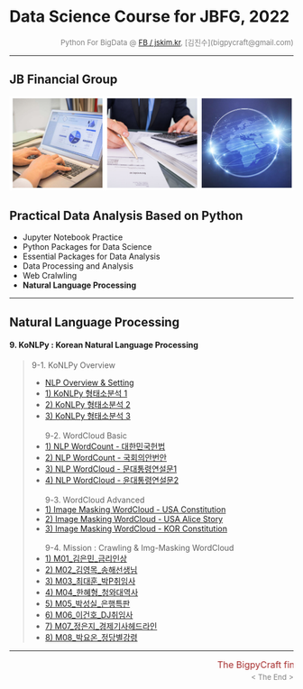# Data Science Course for JBFG, 2022

<div align='right'><font size=2 color='gray'>Python For BigData @ <font color='blue'><a href='https://www.facebook.com/jskim.kr'>FB / jskim.kr</a></font>, [김진수](bigpycraft@gmail.com)</font></div>
<hr>

## JB Financial Group

<img src="../images/img_main_front.png">

## Practical Data Analysis Based on Python
- Jupyter Notebook Practice
- Python Packages for Data Science
- Essential Packages for Data Analysis
- Data Processing and Analysis
- Web Cralwling
- <b>Natural Language Processing</b>

<hr>

## Natural Language Processing

#### 9. KoNLPy : Korean Natural Language Processing

> 9-1. KoNLPy Overview
> - [ NLP Overview & Setting                    ][F7110]
> - [ 1) KoNLPy 형태소분석 1                    ][F7120]
> - [ 2) KoNLPy 형태소분석 2                    ][F7200]
> - [ 3) KoNLPy 형태소분석 3                    ][F7300]
> <br/><br/>
> 9-2. WordCloud Basic
> - [ 1) NLP WordCount - 대한민국헌법           ][F7400]
> - [ 2) NLP WordCount - 국회의안번안           ][F7410]
> - [ 3) NLP WordCloud - 문대통령연설문1        ][F7500]
> - [ 4) NLP WordCloud - 윤대통령연설문2        ][F7510]
> <br/><br/>
> 9-3. WordCloud Advanced
> - [ 1) Image Masking WordCloud - USA Constitution       ][F7610]
> - [ 2) Image Masking WordCloud - USA Alice Story        ][F7620]
> - [ 3) Image Masking WordCloud - KOR Constitution       ][F7700]
> <br/><br/>
> 9-4. Mission : Crawling & Img-Masking WordCloud
> - [ 1) M01_김은민_금리인상              ][WC_M01]
> - [ 2) M02_김영목_송해선생님            ][WC_M02]
> - [ 3) M03_최대훈_박P취임사             ][WC_M03]
> - [ 4) M04_한혜형_청와대역사            ][WC_M04]
> - [ 5) M05_박성실_은행특판              ][WC_M05]
> - [ 6) M06_이건호_DJ취임사              ][WC_M06]
> - [ 7) M07_정은지_경제기사헤드라인      ][WC_M07]
> - [ 8) M08_박요온_정당별강령            ][WC_M08]



[Ready]:  #    "Getting Ready"  

[F7110]:  https://htmlpreview.github.io/?https://github.com/bigpycraft/ds22-jbfg-mc/blob/master/notebook/html/BPC_F711_NLP_KoNLPy_Module_ver5.html                "Go F7110"
[F7120]:  https://htmlpreview.github.io/?https://github.com/bigpycraft/ds22-jbfg-mc/blob/master/notebook/html/BPC_F712_NLP_KoNLPy_Module_ver5.html                "Go F7120"
[F7200]:  https://htmlpreview.github.io/?https://github.com/bigpycraft/ds22-jbfg-mc/blob/master/notebook/html/BPC_F720_KoNLPy_Module_ver3.html                    "Go F7200"
[F7300]:  https://htmlpreview.github.io/?https://github.com/bigpycraft/ds22-jbfg-mc/blob/master/notebook/html/BPC_F730_KoNLPy_Module_ver3.html                    "Go F7300"

[F7400]:  https://htmlpreview.github.io/?https://github.com/bigpycraft/ds22-jbfg-mc/blob/master/notebook/html/BPC_F740_KoNLPy_WordCount_대한민국헌법_v2.html      "Go F7400"
[F7410]:  https://htmlpreview.github.io/?https://github.com/bigpycraft/ds22-jbfg-mc/blob/master/notebook/html/BPC_F741_NLP_kobill_v2.html                         "Go F7410"
[F7500]:  https://htmlpreview.github.io/?https://github.com/bigpycraft/ds22-jbfg-mc/blob/master/notebook/html/BPC_F750_KoNLPy_WordCloud_대통령연설문_v3.html      "Go F7500"
[F7510]:  https://htmlpreview.github.io/?https://github.com/bigpycraft/ds22-jbfg-mc/blob/master/notebook/html/BPC_F751_KoNLPy_WordCloud_대통령취임사_v4.html      "Go F7510"
[F7610]:  https://htmlpreview.github.io/?https://github.com/bigpycraft/ds22-jbfg-mc/blob/master/notebook/html/BPC_F761_NLP_WordCloud_USA_constitution_code.html   "Go F7610"
[F7620]:  https://htmlpreview.github.io/?https://github.com/bigpycraft/ds22-jbfg-mc/blob/master/notebook/html/BPC_F762_NLP_WordCloud_USA_alice_story_code.html    "Go F7620"
[F7700]:  https://htmlpreview.github.io/?https://github.com/bigpycraft/ds22-jbfg-mc/blob/master/notebook/html/BPC_F770_WordCloud_이미지마스킹_v3_code.html        "Go F7700"

[WC_M01]:  ./mission/M01_김은민_금리인상.ipynb                    "Go WC_M01"
[WC_M02]:  ./mission/M02_김영목_송해선생님.ipynb                  "Go WC_M02"
[WC_M03]:  ./mission/M03_최대훈_박P취임사.ipynb                   "Go WC_M03"
[WC_M04]:  ./mission/M04_한혜형_청와대역사.ipynb                  "Go WC_M04"
[WC_M05]:  ./mission/M05_박성실_은행특판.ipynb                    "Go WC_M05"
[WC_M06]:  ./mission/M06_이건호_DJ취임사.ipynb                    "Go WC_M06"
[WC_M07]:  ./mission/M07_정은지_경제기사헤드라인.ipynb            "Go WC_M07"
[WC_M08]:  ./mission/M08_박요온_정당별강령.ipynb                  "Go WC_M08"




[A1010]:  https://htmlpreview.github.io/?https://github.com/bigpycraft/ds22-jbfg-mc/blob/master/notebook/html/BPC_A101_Review_DataType.html                      "Go A1010"
[A1020]:  https://htmlpreview.github.io/?https://github.com/bigpycraft/ds22-jbfg-mc/blob/master/notebook/html/BPC_A102_Review_DataStructure.html                 "Go A1020"
[A1031]:  https://htmlpreview.github.io/?https://github.com/bigpycraft/ds22-jbfg-mc/blob/master/notebook/html/BPC_A103_Review_Function1_Basic.html               "Go A1031"
[A1032]:  https://htmlpreview.github.io/?https://github.com/bigpycraft/ds22-jbfg-mc/blob/master/notebook/html/BPC_A103_Review_Function2_Extension.html           "Go A1032"
[A1040]:  https://htmlpreview.github.io/?https://github.com/bigpycraft/ds22-jbfg-mc/blob/master/notebook/html/BPC_A104_Lambda_Internal_Functiion.html            "Go A1040"
[A1051]:  https://htmlpreview.github.io/?https://github.com/bigpycraft/ds22-jbfg-mc/blob/master/notebook/html/BPC_A105_Review_Class1_Basic.html                  "Go A1051"
[A1052]:  https://htmlpreview.github.io/?https://github.com/bigpycraft/ds22-jbfg-mc/blob/master/notebook/html/BPC_A105_Review_Class2_OOP.html                    "Go A1052"
[A1060]:  https://htmlpreview.github.io/?https://github.com/bigpycraft/ds22-jbfg-mc/blob/master/notebook/html/BPC_A106_Exceptions.html                           "Go A1060"

[A2010]:  https://htmlpreview.github.io/?https://github.com/bigpycraft/ds22-jbfg-mc/blob/master/notebook/html/BPC_A201_Algorithm_Practice_Lv1_Guess_Weekdays.html     "Go A2010"

[Q2020]:  https://htmlpreview.github.io/?https://github.com/bigpycraft/ds22-jbfg-mc/blob/master/notebook/html/BPC_A202_Algorithm_Practice_Lv2_Fibonacci-Quiz.html     "Go Q2020"
[A2020]:  https://htmlpreview.github.io/?https://github.com/bigpycraft/ds22-jbfg-mc/blob/master/notebook/html/BPC_A202_Algorithm_Practice_Lv2_Fibonacci-SCode.html    "Go A2020"

[Q2030]:  https://htmlpreview.github.io/?https://github.com/bigpycraft/ds22-jbfg-mc/blob/master/notebook/html/BPC_A203_Algorithm_Practice_Lv3_Stack-Quiz.html         "Go Q2030"
[A2030]:  https://htmlpreview.github.io/?https://github.com/bigpycraft/ds22-jbfg-mc/blob/master/notebook/html/BPC_A203_Algorithm_Practice_Lv3_Stack-SCode.html        "Go A2030"

[Q2040]:  https://htmlpreview.github.io/?https://github.com/bigpycraft/ds22-jbfg-mc/blob/master/notebook/html/BPC_A204_Algorithm_Practice_Lv3_Queue-Quiz.html         "Go Q2040"
[A2040]:  https://htmlpreview.github.io/?https://github.com/bigpycraft/ds22-jbfg-mc/blob/master/notebook/html/BPC_A204_Algorithm_Practice_Lv3_Queue-SCode.html        "Go A2040"


[A3010]:  https://htmlpreview.github.io/?https://github.com/bigpycraft/ds22-jbfg-mc/blob/master/notebook/html/BPC_A301_FileIO_Basic.html                     "Go A3010"
[A3020]:  https://htmlpreview.github.io/?https://github.com/bigpycraft/ds22-jbfg-mc/blob/master/notebook/html/BPC_A302_FileIO_OS-CMD.html                    "Go A3020"
[A3030]:  https://htmlpreview.github.io/?https://github.com/bigpycraft/ds22-jbfg-mc/blob/master/notebook/html/BPC_A303_Make_Module.html                      "Go A3030"
[A3040]:  https://htmlpreview.github.io/?https://github.com/bigpycraft/ds22-jbfg-mc/blob/master/notebook/html/BPC_A304_Builtin_Module.html                   "Go A3040"
[Q3050]:  https://htmlpreview.github.io/?https://github.com/bigpycraft/ds22-jbfg-mc/blob/master/notebook/html/BPC_A305_DateTIme_ver3-Quiz.html               "Go Q3050"
[A3050]:  https://htmlpreview.github.io/?https://github.com/bigpycraft/ds22-jbfg-mc/blob/master/notebook/html/BPC_A305_DateTIme_ver3.html                    "Go A3050"

[A3060]:  https://htmlpreview.github.io/?https://github.com/bigpycraft/ds22-jbfg-mc/blob/master/notebook/html/BPC_A306_Iterators.html                    "Go A3060"
[A3070]:  https://htmlpreview.github.io/?https://github.com/bigpycraft/ds22-jbfg-mc/blob/master/notebook/html/BPC_A307_Generator.html                    "Go A3070"
[A3100]:  https://htmlpreview.github.io/?https://github.com/bigpycraft/ds22-jbfg-mc/blob/master/notebook/html/BPC_A310_MFR-Quiz.html                         "Go A3100"
[A3110]:  https://htmlpreview.github.io/?https://github.com/bigpycraft/ds22-jbfg-mc/blob/master/notebook/html/BPC_A311_MFR_SCode.html                        "Go A3110"
[A3200]:  https://htmlpreview.github.io/?https://github.com/bigpycraft/ds22-jbfg-mc/blob/master/notebook/html/BPC_A320_JSON.html                             "Go A3200"
[Q3300]:  https://htmlpreview.github.io/?https://github.com/bigpycraft/ds22-jbfg-mc/blob/master/notebook/html/BPC_A330_RegEx.html                            "Go Q3300"
[A3302]:  https://htmlpreview.github.io/?https://github.com/bigpycraft/ds22-jbfg-mc/blob/master/notebook/html/BPC_A330_RegEx_ver2.html                       "Go A3302"
[A3303]:  https://htmlpreview.github.io/?https://github.com/bigpycraft/ds22-jbfg-mc/blob/master/notebook/html/BPC_A331_RegEx_ver3.html                       "Go A3303"


[B4100]:  https://htmlpreview.github.io/?https://github.com/bigpycraft/ds22-jbfg-mc/blob/master/notebook/html/BPC_B410_NumPy.html                       "Go B4010"
[B4110]:  https://htmlpreview.github.io/?https://github.com/bigpycraft/ds22-jbfg-mc/blob/master/notebook/html/BPC_B411_NumPy_Basics1.html               "Go B4110"
[B4120]:  https://htmlpreview.github.io/?https://github.com/bigpycraft/ds22-jbfg-mc/blob/master/notebook/html/BPC_B412_NumPy_Basics2.html               "Go B4120"
[B4130]:  https://htmlpreview.github.io/?https://github.com/bigpycraft/ds22-jbfg-mc/blob/master/notebook/html/BPC_B413_NumPy_Basics3.html               "Go B4130"

[B4150]:  https://htmlpreview.github.io/?https://github.com/bigpycraft/ds22-jbfg-mc/blob/master/notebook/html/BPC_B415_NumPy_Practice1.html             "Go B4150"
[B4160]:  https://htmlpreview.github.io/?https://github.com/bigpycraft/ds22-jbfg-mc/blob/master/notebook/html/BPC_B416_NumPy_Practice2.html             "Go B4160"

[B4210]:  https://htmlpreview.github.io/?https://github.com/bigpycraft/ds22-jbfg-mc/blob/master/notebook/html/BPC_B421_Pandas_Basics1.html              "Go B4210"
[B4220]:  https://htmlpreview.github.io/?https://github.com/bigpycraft/ds22-jbfg-mc/blob/master/notebook/html/BPC_B422_Pandas_Basics2.html              "Go B4220"
[B4230]:  https://htmlpreview.github.io/?https://github.com/bigpycraft/ds22-jbfg-mc/blob/master/notebook/html/BPC_B423_Pandas_Basics3.html              "Go B4230"
[B4240]:  https://htmlpreview.github.io/?https://github.com/bigpycraft/ds22-jbfg-mc/blob/master/notebook/html/BPC_B424_Pandas_Basics4.html              "Go B4240"
[B4250]:  https://htmlpreview.github.io/?https://github.com/bigpycraft/ds22-jbfg-mc/blob/master/notebook/html/BPC_B425_Pandas_Basics5.html              "Go B4250"
[B4260]:  https://htmlpreview.github.io/?https://github.com/bigpycraft/ds22-jbfg-mc/blob/master/notebook/html/BPC_B426_Pandas_Basics6.html              "Go B4260"

[B4291]:  https://htmlpreview.github.io/?https://github.com/bigpycraft/ds22-jbfg-mc/blob/master/notebook/html/BPC_B429_Pandas_Practice1.html            "Go B4291"
[B4292]:  https://htmlpreview.github.io/?https://github.com/bigpycraft/ds22-jbfg-mc/blob/master/notebook/html/BPC_B429_Pandas_Practice2.html            "Go B4292"
[B4293]:  https://htmlpreview.github.io/?https://github.com/bigpycraft/ds22-jbfg-mc/blob/master/notebook/html/BPC_B429_Pandas_Practice3.html            "Go B4293"

[B4300]:  https://htmlpreview.github.io/?https://github.com/bigpycraft/ds22-jbfg-mc/blob/master/notebook/html/BPC_B430_Matplotlib.html                  "Go B4300"
[B4301]:  https://htmlpreview.github.io/?https://github.com/bigpycraft/ds22-jbfg-mc/blob/master/notebook/html/BPC_B431_Matplotlib_Basic_Chart.html      "Go B4301"
[B4302]:  https://htmlpreview.github.io/?https://github.com/bigpycraft/ds22-jbfg-mc/blob/master/notebook/html/BPC_B432_Matplotlib_Color_Style.html      "Go B4302"
[B4303]:  https://htmlpreview.github.io/?https://github.com/bigpycraft/ds22-jbfg-mc/blob/master/notebook/html/BPC_B433_Matplotlib_Annotattion.html      "Go B4303"
[B4304]:  https://htmlpreview.github.io/?https://github.com/bigpycraft/ds22-jbfg-mc/blob/master/notebook/html/BPC_B434_Matplotlib_Seaborn_ver2.html     "Go B4304"
[B4305]:  https://htmlpreview.github.io/?https://github.com/bigpycraft/ds22-jbfg-mc/blob/master/notebook/html/BPC_B435_Matplotlib__Quiz_mission.html    "Go B4305"
[Q4305]:  https://github.com/bigpycraft/ds22-jbfg-mc/tree/main/Sect-D/quiz                                                                              "Go Q4305"
[Q4305-01]:  https://github.com/bigpycraft/ds22-jbfg-mc/tree/main/Sect-D/quiz/Q01_김은민_영화평점차트.ipynb                                             "Go Q4305-01"
[Q4305-02]:  https://github.com/bigpycraft/ds22-jbfg-mc/tree/main/Sect-D/quiz/Q02_최대훈_영화평점차트.ipynb                                             "Go Q4305-02"
[Q4305-03]:  https://github.com/bigpycraft/ds22-jbfg-mc/tree/main/Sect-D/quiz/Q03_김영목_영화평점차트.ipynb                                             "Go Q4305-03"
[Q4305-04]:  https://github.com/bigpycraft/ds22-jbfg-mc/tree/main/Sect-D/quiz/Q04_박성실_영화평점차트.ipynb                                             "Go Q4305-04"
[Q4305-05]:  https://github.com/bigpycraft/ds22-jbfg-mc/tree/main/Sect-D/quiz/Q05_정은지_영화평점차트.ipynb                                             "Go Q4305-05"
[Q4305-06]:  https://github.com/bigpycraft/ds22-jbfg-mc/tree/main/Sect-D/quiz/Q06_박동현_영화평점차트.ipynb                                             "Go Q4305-06"
[Q4305-07]:  https://github.com/bigpycraft/ds22-jbfg-mc/tree/main/Sect-D/quiz/Q07_박요온_영화평점차트.ipynb                                             "Go Q4305-07"
[Q4305-08]:  https://github.com/bigpycraft/ds22-jbfg-mc/tree/main/Sect-D/quiz/Q08_오승현_영화평점차트.ipynb                                             "Go Q4305-08"
[Q4305-09]:  https://github.com/bigpycraft/ds22-jbfg-mc/tree/main/Sect-D/quiz/Q09_한혜형_영화평점차트_v2.ipynb                                          "Go Q4305-09"
[Q4305-10]:  https://github.com/bigpycraft/ds22-jbfg-mc/tree/main/Sect-D/quiz/Q10_이건호_영화평점차트.ipynb                                             "Go Q4305-10"


[D5100]:  https://htmlpreview.github.io/?https://github.com/bigpycraft/ds22-jbfg-mc/blob/master/notebook/html/BPC_D510_Kaggle_Titanic_Stat__Mission.html        "Go D5100"
[D5110]:  https://htmlpreview.github.io/?https://github.com/bigpycraft/ds22-jbfg-mc/blob/master/notebook/html/BPC_D511_Kaggle_Titanic_Stat_General.html         "Go D5110"
[D5120]:  https://htmlpreview.github.io/?https://github.com/bigpycraft/ds22-jbfg-mc/blob/master/notebook/html/BPC_D512_Kaggle_Titanic_Stat_Advanced_ver4.html   "Go D5120"
[D5310]:  https://htmlpreview.github.io/?https://github.com/bigpycraft/ds22-jbfg-mc/blob/master/notebook/html/BPC_D531_DataGoKr_노화빌딩_ver3.html              "Go D5310"
[D5320]:  https://htmlpreview.github.io/?https://github.com/bigpycraft/ds22-jbfg-mc/blob/master/notebook/html/BPC_D532_DataGoKr_범죄발생2020.html               "Go D5320"
[Q5330]:  https://htmlpreview.github.io/?https://github.com/bigpycraft/ds22-jbfg-mc/blob/master/notebook/html/BPC_D533_DataGoKr_CCTV현황_Mission.html           "Go Q5330"
[Q5331]:  https://htmlpreview.github.io/?https://github.com/bigpycraft/ds22-jbfg-mc/blob/master/notebook/html/BPC_D533_DataGoKr_CCTV현황_ver1.html              "Go Q5332"
[D5332]:  https://htmlpreview.github.io/?https://github.com/bigpycraft/ds22-jbfg-mc/blob/master/notebook/html/BPC_D533_DataGoKr_CCTV현황_ver2.html              "Go D5332"
[D5350]:  https://htmlpreview.github.io/?https://github.com/bigpycraft/ds22-jbfg-mc/blob/master/notebook/html/BPC_D535_DataGoKr_주소위치.html                   "Go D5350"

[D5600]:  https://htmlpreview.github.io/?https://github.com/bigpycraft/ds22-jbfg-mc/blob/master/notebook/html/BPC_D560_Folium_for_Map_ver4.html                 "Go D5600"
[D5610]:  https://htmlpreview.github.io/?https://github.com/bigpycraft/ds22-jbfg-mc/blob/master/notebook/html/BPC_D561_OpenGov_Seoul_Population_2022_1Q.html    "Go D5610"


[E6111]:  https://htmlpreview.github.io/?https://github.com/bigpycraft/ds22-jbfg-mc/blob/master/notebook/html/BPC_E611_Web_Scraping_Basic_1.html            "Go E6111"
[E6112]:  https://htmlpreview.github.io/?https://github.com/bigpycraft/ds22-jbfg-mc/blob/master/notebook/html/BPC_E611_Web_Scraping_Basic_2.html            "Go E6112"
[E6220]:  https://htmlpreview.github.io/?https://github.com/bigpycraft/ds22-jbfg-mc/blob/master/notebook/html/BPC_E622_Crawling_Movie_Ranking2_Quiz.html    "Go E6220"
[E6221]:  https://htmlpreview.github.io/?https://github.com/bigpycraft/ds22-jbfg-mc/blob/master/notebook/html/BPC_E622_Crawling_Movie_Ranking2_ver5.html    "Go E6221"
[E6230]:  https://htmlpreview.github.io/?https://github.com/bigpycraft/ds22-jbfg-mc/blob/master/notebook/html/BPC_E623_Crawling_Movie_Ranking_Quiz.html     "Go E6230"
[E6231]:  https://htmlpreview.github.io/?https://github.com/bigpycraft/ds22-jbfg-mc/blob/master/notebook/html/BPC_E623_Crawling_Movie_Ranking_step1.html    "Go E6231"
[E6232]:  https://htmlpreview.github.io/?https://github.com/bigpycraft/ds22-jbfg-mc/blob/master/notebook/html/BPC_E623_Crawling_Movie_Ranking_step2.html    "Go E6232"
[E6233]:  https://htmlpreview.github.io/?https://github.com/bigpycraft/ds22-jbfg-mc/blob/master/notebook/html/BPC_E623_Crawling_Movie_Ranking_step3.html    "Go E6233"
[E6234]:  https://htmlpreview.github.io/?https://github.com/bigpycraft/ds22-jbfg-mc/blob/master/notebook/html/BPC_E623_Crawling_Movie_Ranking_step4.html    "Go E6234"
[E6235]:  https://htmlpreview.github.io/?https://github.com/bigpycraft/ds22-jbfg-mc/blob/master/notebook/html/BPC_E623_Crawling_Movie_Ranking_step5.html    "Go E6235"

[E6320]:  https://htmlpreview.github.io/?https://github.com/bigpycraft/ds22-jbfg-mc/blob/master/notebook/html/BPC_E632_Crawling_ChicagoMag0_Quiz.html       "Go E6320"
[E6321]:  https://htmlpreview.github.io/?https://github.com/bigpycraft/ds22-jbfg-mc/blob/master/notebook/html/BPC_E632_Crawling_ChicagoMag1_Main.html       "Go E6321"
[E6322]:  https://htmlpreview.github.io/?https://github.com/bigpycraft/ds22-jbfg-mc/blob/master/notebook/html/BPC_E632_Crawling_ChicagoMag2_Detail.html     "Go E6322"

[E6340]:  https://htmlpreview.github.io/?https://github.com/bigpycraft/ds22-jbfg-mc/blob/master/notebook/html/BPC_E634_Wiki_Vivaldi_ver2.html                "Go E6340"
[T_CH6]:  https://htmlpreview.github.io/?https://github.com/bigpycraft/ds22-jbfg-mc/blob/master/notebook/html/BPC_TextBook_Sect06.html                       "Go T_CH6"
[E6501]:  https://htmlpreview.github.io/?https://github.com/bigpycraft/ds22-jbfg-mc/blob/master/notebook/html/BPC_E650_Selenium_WebDriver_ver4.1.html        "Go E6501"
[E6502]:  https://htmlpreview.github.io/?https://github.com/bigpycraft/ds22-jbfg-mc/blob/master/notebook/html/BPC_E650_Selenium_WebDriver_ver4.2.html        "Go E6502"
[E6510]:  https://htmlpreview.github.io/?https://github.com/bigpycraft/ds22-jbfg-mc/blob/master/notebook/html/BPC_E651_Seoul_McDonalds_idx_ver4.0_Quiz.html  "Go E6510"
[E6511]:  https://htmlpreview.github.io/?https://github.com/bigpycraft/ds22-jbfg-mc/blob/master/notebook/html/BPC_E651_Seoul_McDonalds_idx_ver4.1.html       "Go E6511"
[E6512]:  https://htmlpreview.github.io/?https://github.com/bigpycraft/ds22-jbfg-mc/blob/master/notebook/html/BPC_E651_Seoul_McDonalds_idx_ver4.2.html       "Go E6512"




<hr>
<marquee><font size=3 color='brown'>The BigpyCraft find the information to design valuable society with Technology & Craft.</font></marquee>
<div align='right'><font size=2 color='gray'> &lt; The End &gt; </font></div>
